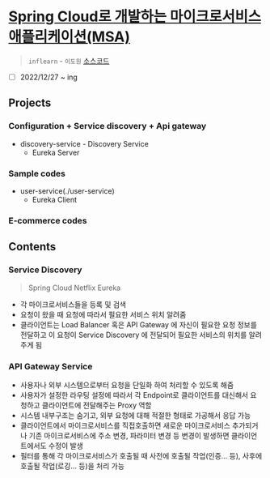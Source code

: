 # [Spring Cloud로 개발하는 마이크로서비스 애플리케이션(MSA)](https://www.inflearn.com/course/%EC%8A%A4%ED%94%84%EB%A7%81-%ED%81%B4%EB%9D%BC%EC%9A%B0%EB%93%9C-%EB%A7%88%EC%9D%B4%ED%81%AC%EB%A1%9C%EC%84%9C%EB%B9%84%EC%8A%A4/dashboard)

> `inflearn` - `이도원` [소스코드](https://github.com/joneconsulting/msa_with_spring_cloud)

- [ ] 2022/12/27 ~ ing

## Projects

### Configuration + Service discovery + Api gateway

- discovery-service - Discovery Service
  - Eureka Server

### Sample codes

- user-service(./user-service)
  - Eureka Client

### E-commerce codes

## Contents

### Service Discovery

> Spring Cloud Netflix Eureka

- 각 마이크로서비스들을 등록 및 검색
- 요청이 왔을 때 요청에 따라서 필요한 서비스 위치 알려줌
- 클라이언트는 Load Balancer 혹은 API Gateway 에 자신이 필요한 요청 정보를 전달하고 이 요청이 Service Discovery 에 전달되어 필요한 서비스의 위치를 알려주게 됨

### API Gateway Service

- 사용자나 외부 시스템으로부터 요청을 단일화 하여 처리할 수 있도록 해줌
- 사용자가 설정한 라우팅 설정에 따라서 각 Endpoint로 클라이언트를 대신해서 요청하고 클라이언트에 전달해주는 Proxy 역할
- 시스템 내부구조는 숨기고, 외부 요청에 대해 적절한 형태로 가공해서 응답 가능
- 클라이언트에서 마이크로서비스를 직접호출하면 새로운 마이크로서비스 추가되거나 기존 마이크로서비스에 주소 변경, 파라미터 변경 등 변경이 발생하면 클라이언트에서도 수정이 발생
- 필터를 통해 각 마이크로서비스가 호출될 때 사전에 호출될 작업(인증... 등), 사후에 호출될 작업(로깅... 등)을 처리 가능
